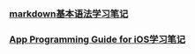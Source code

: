 ### [markdown基本语法学习笔记](MarkDown_Study/markdown_Study.md)

### [App Programming Guide for iOS学习笔记](App_Programming_Guidefor_IOS_Study/App_Programing_Guide_For_iOS_Study.md)
